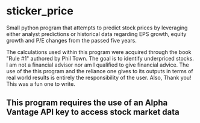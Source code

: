 # sticker_price
Small python program that attempts to predict stock prices by leveraging either analyst predictions or historical data regarding EPS growth, equity growth and P/E changes from the passed five years.

The calculations used within this program were acquired through the book "Rule #1" authored by Phil Town. The goal is to identify underpriced stocks.
I am not a financial advisor nor am I qualified to give financial advice. The use of the this program and the reliance one gives to its outputs in terms of real
world results is entirely the responsibility of the user.
Also, Thank you!
This was a fun one to write. 
## This program requires the use of an Alpha Vantage API key to access stock market data
